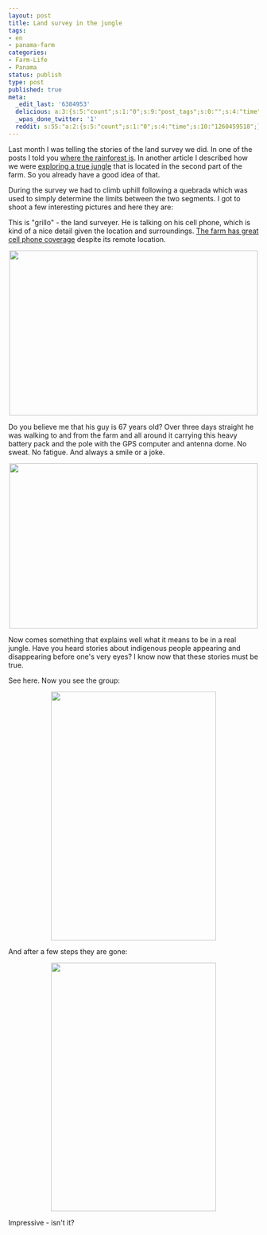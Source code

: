 ```yaml
---
layout: post
title: Land survey in the jungle
tags:
- en
- panama-farm
categories:
- Farm-Life
- Panama
status: publish
type: post
published: true
meta:
  _edit_last: '6384953'
  delicious: a:3:{s:5:"count";s:1:"0";s:9:"post_tags";s:0:"";s:4:"time";s:10:"1261341015";}
  _wpas_done_twitter: '1'
  reddit: s:55:"a:2:{s:5:"count";s:1:"0";s:4:"time";s:10:"1260459518";}";
---
```

Last month I was telling the stories of the land survey we did. In one of the posts I told you <a href="/2009/10/31/where-the-rainforest-is.html">where the rainforest is</a>. In another article I described how we were <a href="/2009/10/02/exploring-a-true-jungle.html">exploring a true jungle</a> that is located in the second part of the farm. So you already have a good idea of that.

During the survey we had to climb uphill following a quebrada which was used to simply determine the limits between the two segments. I got to shoot a few interesting pictures and here they are:

This is "grillo" - the land surveyer. He is talking on his cell phone, which is kind of a nice detail given the location and surroundings. <a href="/2009/11/19/a-farm-in-the-rainforest-but-with-great-cellphone-coverage.html">The farm has great cell phone coverage</a> despite its remote location.

<a href="http://www.flickr.com/photos/34665899@N00/4027172908" title="View '' on Flickr.com"><div style="text-align:center;"><img src="http://farm3.static.flickr.com/2559/4027172908_06973d809e.jpg" alt="" border="0" width="500" height="332" /></div></a>

Do you believe me that his guy is 67 years old? Over three days straight he was walking to and from the farm and all around it carrying this heavy battery pack and the pole with the GPS computer and antenna dome. No sweat. No fatigue. And always a smile or a joke.

<a href="http://www.flickr.com/photos/34665899@N00/4026420001" title="View '' on Flickr.com"><div style="text-align:center;"><img src="http://farm3.static.flickr.com/2553/4026420001_f27d3422bb.jpg" alt="" border="0" width="500" height="332" /></div></a>

Now comes something that explains well what it means to be in a real jungle. Have you heard stories about indigenous people appearing and disappearing before one's very eyes? I know now that these stories must be true.

See here. Now you see the group:

<a href="http://www.flickr.com/photos/34665899@N00/4026420553" title="View '' on Flickr.com"><div style="text-align:center;"><img src="http://farm4.static.flickr.com/3479/4026420553_451ceb9778.jpg" alt="" border="0" width="332" height="500" /></div></a>

And after a few steps they are gone:

<a href="http://www.flickr.com/photos/34665899@N00/4027174190" title="View '' on Flickr.com"><div style="text-align:center;"><img src="http://farm4.static.flickr.com/3493/4027174190_015531437b.jpg" alt="" border="0" width="332" height="500" /></div></a>

Impressive - isn't it?
